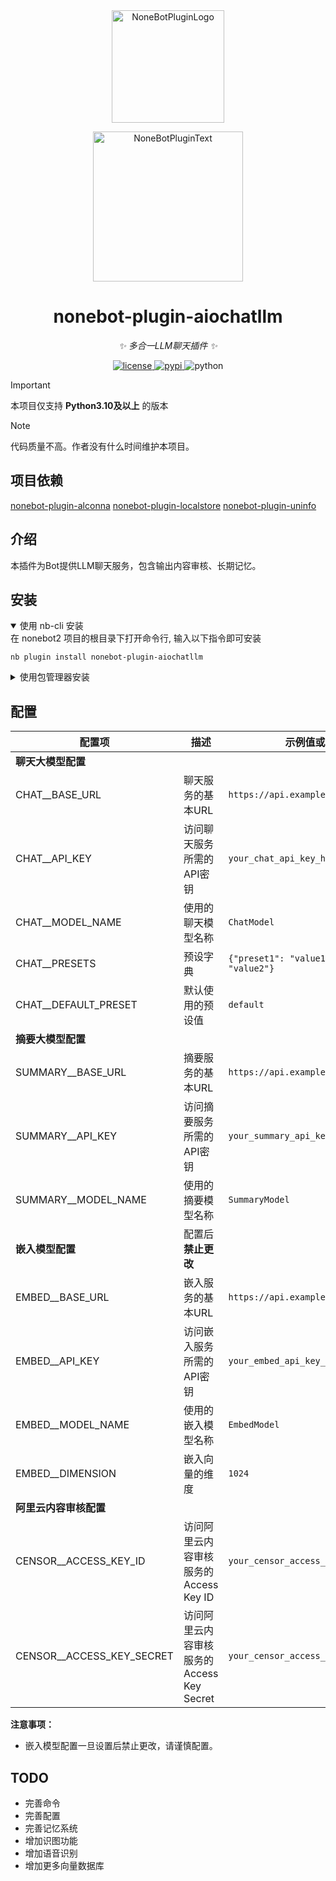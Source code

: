 <div align="center">
  <a href="https://v2.nonebot.dev/store"><img src="https://raw.githubusercontent.com/A-kirami/nonebot-plugin-template/refs/heads/resources/nbp_logo.png" width="180" height="180" alt="NoneBotPluginLogo"></a>
  <br>
  <p><img src="https://raw.githubusercontent.com/A-kirami/nonebot-plugin-template/refs/heads/resources/NoneBotPlugin.svg" width="240" alt="NoneBotPluginText"></p>
</div>

<div align="center">

# nonebot-plugin-aiochatllm

_✨ 多合一LLM聊天插件 ✨_


<a href="./LICENSE">
    <img src="https://img.shields.io/github/license/owner/nonebot-plugin-aiochatllm.svg" alt="license">
</a>
<a href="https://pypi.python.org/pypi/nonebot-plugin-aiochatllm">
    <img src="https://img.shields.io/pypi/v/nonebot-plugin-aiochatllm.svg" alt="pypi">
</a>
<img src="https://img.shields.io/badge/python-3.10+-blue.svg" alt="python">

</div>

> [!important]
> 本项目仅支持 **Python3.10及以上** 的版本

> [!note]
> 代码质量不高。作者没有什么时间维护本项目。

## 项目依赖

[nonebot-plugin-alconna](https://github.com/nonebot/plugin-alconna)
[nonebot-plugin-localstore](https://github.com/nonebot/plugin-localstore)
[nonebot-plugin-uninfo](https://github.com/RF-Tar-Railt/nonebot-plugin-uninfo)

## 介绍

本插件为Bot提供LLM聊天服务，包含输出内容审核、长期记忆。

## 安装

<details open>
<summary>使用 nb-cli 安装</summary>
在 nonebot2 项目的根目录下打开命令行, 输入以下指令即可安装

    nb plugin install nonebot-plugin-aiochatllm

</details>

<details>
<summary>使用包管理器安装</summary>
在 nonebot2 项目的插件目录下, 打开命令行, 根据你使用的包管理器, 输入相应的安装命令

<details>
<summary>pip</summary>

    pip install nonebot-plugin-aiochatllm
</details>
<details>
<summary>pdm</summary>

    pdm add nonebot-plugin-aiochatllm
</details>

打开 nonebot2 项目根目录下的 `pyproject.toml` 文件, 在 `[tool.nonebot]` 部分追加写入

    plugins = ["nonebot_plugin_aiochatllm"]

</details>

## 配置

| 配置项                    | 描述                                      | 示例值或说明                                 |
| ------------------------- | ----------------------------------------- | -------------------------------------------- |
| **聊天大模型配置**        |                                           |                                              |
| CHAT__BASE_URL            | 聊天服务的基本URL                         | `https://api.example.com`                    |
| CHAT__API_KEY             | 访问聊天服务所需的API密钥                 | `your_chat_api_key_here`                     |
| CHAT__MODEL_NAME          | 使用的聊天模型名称                        | `ChatModel`                                  |
| CHAT__PRESETS             | 预设字典                                 | `{"preset1": "value1", "preset2": "value2"}` |
| CHAT__DEFAULT_PRESET      | 默认使用的预设值                          | `default`                                    |
| **摘要大模型配置**        |                                           |                                              |
| SUMMARY__BASE_URL         | 摘要服务的基本URL                         | `https://api.example.com`                    |
| SUMMARY__API_KEY          | 访问摘要服务所需的API密钥                 | `your_summary_api_key_here`                  |
| SUMMARY__MODEL_NAME       | 使用的摘要模型名称                        | `SummaryModel`                               |
| **嵌入模型配置**          | 配置后**禁止更改**                        |                                              |
| EMBED__BASE_URL           | 嵌入服务的基本URL                         | `https://api.example.com`                    |
| EMBED__API_KEY            | 访问嵌入服务所需的API密钥                 | `your_embed_api_key_here`                    |
| EMBED__MODEL_NAME         | 使用的嵌入模型名称                        | `EmbedModel`                                 |
| EMBED__DIMENSION          | 嵌入向量的维度                            | `1024`                                       |
| **阿里云内容审核配置**    |                                           |                                              |
| CENSOR__ACCESS_KEY_ID     | 访问阿里云内容审核服务的Access Key ID     | `your_censor_access_key_id_here`             |
| CENSOR__ACCESS_KEY_SECRET | 访问阿里云内容审核服务的Access Key Secret | `your_censor_access_key_secret_here`         |

**注意事项：**
- 嵌入模型配置一旦设置后禁止更改，请谨慎配置。

## TODO

- 完善命令
- 完善配置
- 完善记忆系统
- 增加识图功能
- 增加语音识别
- 增加更多向量数据库
